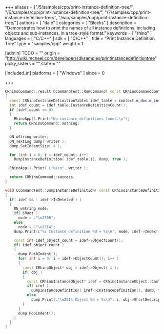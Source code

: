 +++
aliases = ["/5/samples/cpp/print-instance-definition-tree/", "/6/samples/cpp/print-instance-definition-tree/", "/7/samples/cpp/print-instance-definition-tree/", "/wip/samples/cpp/print-instance-definition-tree/"]
authors = [ "dale" ]
categories = [ "Blocks" ]
description = "Demonstrates how to print the names of all instance definitions, including objects and sub-instances, in a tree-style format."
keywords = [ "rhino" ]
languages = [ "C/C++" ]
sdk = [ "C/C++" ]
title = "Print Instance Definition Tree"
type = "samples/cpp"
weight = 1

[admin]
TODO = ""
origin = "http://wiki.mcneel.com/developer/sdksamples/printinstancedefinitiontree"
picky_sisters = ""
state = ""

[included_in]
platforms = [ "Windows" ]
since = 0

+++

```cpp
CRhinoCommand::result CCommandTest::RunCommand( const CRhinoCommandContext& context )
{
  const CRhinoInstanceDefinitionTable& idef_table = context.m_doc.m_instance_definition_table;
  int idef_count = idef_table.InstanceDefinitionCount();
  if (idef_count == 0)
  {
    RhinoApp().Print("No instance definitions found.\n");
    return CRhinoCommand::nothing;
  }

  ON_wString writer;
  ON_TextLog dump( writer );
  dump.SetIndentSize( 4 );

  for (int i = 0; i < idef_count; i++)
    DumpInstanceDefinition( idef_table[i], dump, true );

  RhinoApp().Print( L"%s\n", writer );

  return CRhinoCommand::success;
}

void CCommandTest::DumpInstanceDefinition( const CRhinoInstanceDefinition* idef, ON_TextLog& dump, bool bRoot )
{
  if( idef && ! idef->IsDeleted() )
  {
    ON_wString node;
    if( bRoot )
      node = L"\u2500";
    else
      node = L"\u2514";
    dump.Print(L"%s Instance definition %d = %s\n", node, idef->Index(), idef->Name() );

    const int idef_object_count = idef->ObjectCount();
    if( idef_object_count )
    {
      dump.PushIndent();
      for( int i = 0; i < idef->ObjectCount(); i++ )
      {
        const CRhinoObject* obj = idef->Object( i );
        if( obj )
        {
          const CRhinoInstanceObject* iref = CRhinoInstanceObject::Cast( obj );
          if( iref )
            DumpInstanceDefinition( iref->InstanceDefinition(), dump, false ); // Recursive...
          else
            dump.Print(L"\u2514 Object %d = %s\n", i, obj->ShortDescription(false) );
        }
      }
      dump.PopIndent();
    }
  }
}
```
